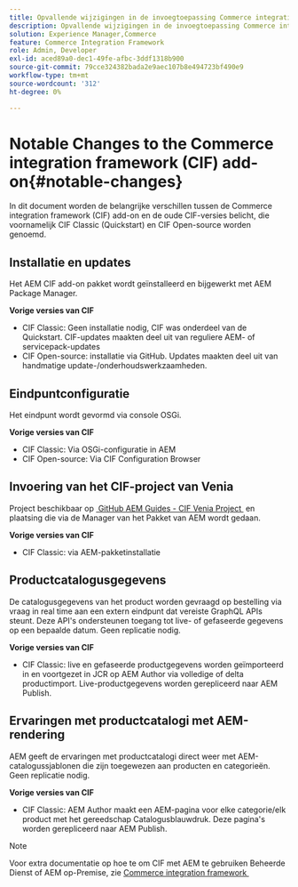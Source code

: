 ```yaml
---
title: Opvallende wijzigingen in de invoegtoepassing Commerce integration framework (CIF)
description: Opvallende wijzigingen in de invoegtoepassing Commerce integration framework (CIF) ten opzichte van de oude CIF-versies.
solution: Experience Manager,Commerce
feature: Commerce Integration Framework
role: Admin, Developer
exl-id: aced89a0-dec1-49fe-afbc-3ddf1318b900
source-git-commit: 79cce324382bada2e9aec107b8e494723bf490e9
workflow-type: tm+mt
source-wordcount: '312'
ht-degree: 0%

---
```


# Notable Changes to the Commerce integration framework (CIF) add-on{#notable-changes}

In dit document worden de belangrijke verschillen tussen de Commerce integration framework (CIF) add-on en de oude CIF-versies belicht, die voornamelijk CIF Classic (Quickstart) en CIF Open-source worden genoemd.

## Installatie en updates

Het AEM CIF add-on pakket wordt geïnstalleerd en bijgewerkt met AEM Package Manager.

**Vorige versies van CIF**

* CIF Classic: Geen installatie nodig, CIF was onderdeel van de Quickstart. CIF-updates maakten deel uit van reguliere AEM- of servicepack-updates
* CIF Open-source: installatie via GitHub. Updates maakten deel uit van handmatige update-/onderhoudswerkzaamheden.

## Eindpuntconfiguratie

Het eindpunt wordt gevormd via console OSGi.

**Vorige versies van CIF**

* CIF Classic: Via OSGi-configuratie in AEM
* CIF Open-source: Via CIF Configuration Browser

## Invoering van het CIF-project van Venia

Project beschikbaar op [&#x200B; GitHub AEM Guides - CIF Venia Project &#x200B;](https://github.com/adobe/aem-cif-guides-venia) en plaatsing die via de Manager van het Pakket van AEM wordt gedaan.

**Vorige versies van CIF**

* CIF Classic: via AEM-pakketinstallatie

## Productcatalogusgegevens

De catalogusgegevens van het product worden gevraagd op bestelling via vraag in real time aan een extern eindpunt dat vereiste GraphQL APIs steunt. Deze API&#39;s ondersteunen toegang tot live- of gefaseerde gegevens op een bepaalde datum. Geen replicatie nodig.

**Vorige versies van CIF**

* CIF Classic: live en gefaseerde productgegevens worden geïmporteerd in en voortgezet in JCR op AEM Author via volledige of delta productimport. Live-productgegevens worden gerepliceerd naar AEM Publish.

## Ervaringen met productcatalogi met AEM-rendering

AEM geeft de ervaringen met productcatalogi direct weer met AEM-catalogussjablonen die zijn toegewezen aan producten en categorieën. Geen replicatie nodig.

**Vorige versies van CIF**

* CIF Classic: AEM Author maakt een AEM-pagina voor elke categorie/elk product met het gereedschap Catalogusblauwdruk. Deze pagina&#39;s worden gerepliceerd naar AEM Publish.

>[!NOTE]
>
>Voor extra documentatie op hoe te om CIF met AEM te gebruiken Beheerde Dienst of AEM op-Premise, zie [&#x200B; Commerce integration framework &#x200B;](https://developer.adobe.com/apis/experiencecloud/commerce-integration-framework/getting-started.html)
